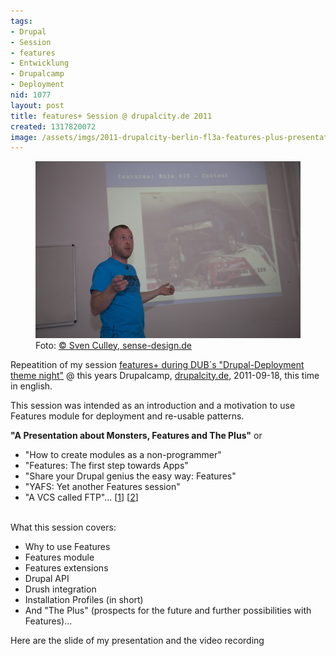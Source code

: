 ```yaml
---
tags:
- Drupal
- Session
- features
- Entwicklung
- Drupalcamp
- Deployment
nid: 1077
layout: post
title: features+ Session @ drupalcity.de 2011
created: 1317820072
image: /assets/imgs/2011-drupalcity-berlin-fl3a-features-plus-presentation.jpg 
---
```

<figure role="group">
  <img src="/assets/imgs/2011-drupalcity-berlin-fl3a-features-plus-presentation.jpg" alt="features+ Session #dcb11" />
  <figcaption>Foto: <a href="http://www.sense-design.de">&copy; Sven Culley,  sense-design.de</a></figcaption>
</figure>
Repeatition of my session <a href="/blog/2011/07/08/dub-themenabend-deployment-features.html">features+ during DUB´s "Drupal-Deployment theme night"</a> @ this years Drupalcamp, <a href="http://drupalcity.de/session/features">drupalcity.de</a>, 2011-09-18, this time in english.
<p>This session was intended as an introduction and a motivation to use Features
module for deployment and re-usable patterns.</p>

<strong>"A Presentation about Monsters, Features and The Plus"</strong>
or

<ul>
 <li>"How to create modules as a non-programmer"</li>
 <li>"Features: The first step towards Apps"</li>
 <li>"Share your Drupal genius the easy way: Features"</li>
 <li>"YAFS: Yet another Features session"</li>
 <li>"A VCS called FTP"... [<a href="http://twitter.com/#!/cstottmeister/status/115366308543070208">1</a>] [<a href="http://twitter.com/#!/_mickor/status/115367328358727680">2</a>]</li>
</ul>
<!--break-->
<br />
What this session covers:
<ul>
 <li>Why to use Features</li>
 <li>Features module</li>
 <li>Features extensions</li>
 <li>Drupal API</li>
 <li>Drush integration</li>
 <li>Installation Profiles (in short)</li>
 <li>And "The Plus" (prospects for the future and further possibilities with Features)...</li>
</ul>
Here are the slide of my presentation <https://www.slideshare.net/fl3a/features-plusdcb11>
and the video recording <https://vimeo.com/33109955>     
